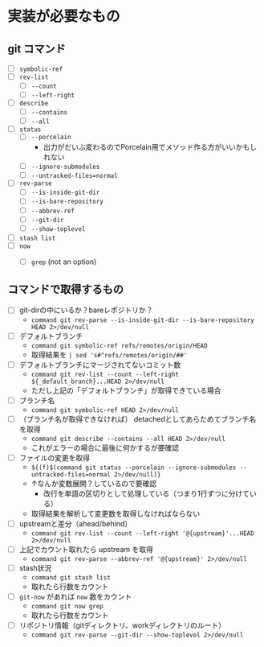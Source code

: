 # 実装が必要なもの

## git コマンド
- [ ] `symbolic-ref`
- [ ] `rev-list`
    * [ ] `--count`
    * [ ] `--left-right`
- [ ] `describe`
    * [ ] `--contains`
    * [ ] `--all`
- [ ] `status`
    * [ ] `--porcelain`
        - 出力がだいぶ変わるのでPorcelain用でメソッド作る方がいいかもしれない
    * [ ] `--ignore-submodules`
    * [ ] `--untracked-files=normal`
- [ ] `rev-parse`
    * [ ] `--is-inside-git-dir`
    * [ ] `--is-bare-repository`
    * [ ] `--abbrev-ref`
    * [ ] `--git-dir`
    * [ ] `--show-toplevel`
- [ ] `stash list`
- [ ] `now`
    * [ ] `grep` (not an option)


## コマンドで取得するもの
- [ ] git-dirの中にいるか？bareレポジトリか？
    * `command git rev-parse --is-inside-git-dir --is-bare-repository HEAD 2>/dev/null`
- [ ] デフォルトブランチ
    * `command git symbolic-ref refs/remotes/origin/HEAD`
    * 取得結果を `| sed 's#^refs/remotes/origin/##'`
- [ ] デフォルトブランチにマージされてないコミット数
    * `command git rev-list --count --left-right ${_default_branch}...HEAD 2>/dev/null`
    * ただし上記の「デフォルトブランチ」が取得できている場合
- [ ] ブランチ名
    * `command git symbolic-ref HEAD 2>/dev/null`
- [ ] （ブランチ名が取得できなければ） detachedとしてあらためてブランチ名を取得
    * `command git describe --contains --all HEAD 2>/dev/null`
    * これがエラーの場合に最後に何かするが要確認
- [ ] ファイルの変更を取得
    * `${(f)$(command git status --porcelain --ignore-submodules --untracked-files=normal 2>/dev/null)}`
    * ↑なんか変数展開？しているので要確認
        - 改行を単語の区切りとして処理している（つまり1行ずつに分けている）
    * 取得結果を解析して変更数を取得しなければならない
- [ ] upstreamと差分（ahead/behind）
    * `command git rev-list --count --left-right '@{upstream}'...HEAD 2>/dev/null`
- [ ] 上記でカウント取れたら upstream を取得
    * `command git rev-parse --abbrev-ref '@{upstream}' 2>/dev/null`
- [ ] stash状況
    * `command git stash list`
    * 取れたら行数をカウント
- [ ] `git-now` があれば `now` 数をカウント
    * `command git now grep`
    * 取れたら行数をカウント
- [ ] リポジトリ情報（gitディレクトリ、workディレクトリのルート）
    * `command git rev-parse --git-dir --show-toplevel 2>/dev/null`
